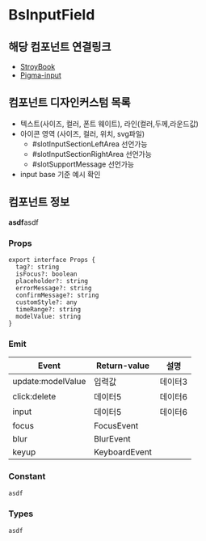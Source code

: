 # BsInputField

## 해당 컴포넌트 연결링크

- [StroyBook](https://www.google.com)
- [Pigma-input](https://www.figma.com/design/fVKfBzkZDtIOrSVzVC8muN/KCP-%EC%BB%B4%ED%8F%AC%EB%84%8C%ED%8A%B8-RESP?node-id=3743-14847&p=f&m=dev)

## 컴포넌트 디자인커스텀 목록

- 텍스트(사이즈, 컬러, 폰트 웨이트), 라인(컬러,두께,라운드값)
- 아이콘 영역 (사이즈, 컬러, 위치, svg파일)
  - #slotInputSectionLeftArea 선언가능
  - #slotInputSectionRightArea 선언가능
  - #slotSupportMessage 선언가능
- input base 기준 예시 확인

## 컴포넌트 정보

**asdf**asdf

### Props

```Props
export interface Props {
  tag?: string
  isFocus?: boolean
  placeholder?: string
  errorMessage?: string
  confirmMessage?: string
  customStyle?: any
  timeRange?: string
  modelValue: string
}
```

### Emit

| Event             | Return-value | 설명    |
| ----------------- | ------------ | ------- |
| update:modelValue | 입력값       | 데이터3 |
| click:delete      | 데이터5      | 데이터6 |
| input     | 데이터5      | 데이터6 |
| focus     | FocusEvent      |  |
| blur     | BlurEvent      |  |
| keyup     | KeyboardEvent      |  |



### Constant

```/src/constants/BsInputField.ts
asdf
```

### Types

```/src/constants/BsInputField/index.type.ts
asdf
```
